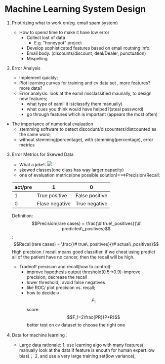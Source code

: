 # Machine Learning System Design

1. Priotirizing what to work on(eg. email spam system)
   - How to spend time to make it have low error
       - Collect lost of data
          - E.g. "honeypot" project
       - Develop sophisticated features based on email routning info. 
       - Email body. (discounts/discount, deal/Dealer, punctuation)
       - Mispelling

2. Error Analysis
   - Implement quickly;
   - Plot learning curves for training and cv data set , more features? more data? 
   - Error analysis: look at the eamil misclassified maunally, to design new features;
       - what type of eamil it is(classify them manually)
       - what cues you think would have helped?(steal password)
       - go through features which is important (appears the most often)
  - The importance of numerical evaluation
       - stemming software to detect discodunt/discounters/distcounted as the same word;
       - without stemming(percentage), with stemming(percentage), error metrics
3. Error Metrics for Skewed Data
   - What a joke!:
       ![](http://i.imgur.com/z9IXsGz.png)
   - skewed classes(one class has way larger capacity)
   - one of evaluation metrics(one possible solution)===>Precision/Recall:
   
   |act/pre |1|0|
   |---|---|---|
   1|True positive|False positive|
   0|Flase negative|True negative|
   
   Definition: $$Precision(rare cases) = \frac{\# true\_positives}{\# predicted\_positives}$$; $$Recall(rare cases) = \frac{\# true\_positives}{\# actual\_positives}$$
   High precision / recall means good classifier.
   if we cheat using predict all of the patient have no cancer, then the recall will be high.
   - Tradeoff precision and recall(how to control):
       - improve hypothesis output threshold(0.5->0.9): improve precision, decrease the recall
       - lower threshold,: avoid false negatives
       - like ROC/ plot precision vs. recall;
       - how to decide->$$F_1$$ score: $$F_1=2\frac{PR}{P+R}$$ better test on cv dataset to choose the right one
4. Data for machine learning：
   - Large data rationale: 1. use learning algo with many features(, manually look at the data if feature is enouth for human expert.low bias)； 2. and use a very large training set(low variance);

